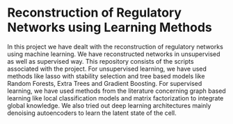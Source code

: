 # Reconstruction of Regulatory Networks using Learning Methods

In this project we have dealt with the reconstruction of regulatory networks using machine learning. 
We have reconstructed networks in unsupervised as well as supervised way. This repository consists of 
the scripts associated with the project. For unsupervised learning, we have used methods like lasso with stability
selection and tree based models like Random Forests, Extra Trees and Gradient Boosting. 
For supervised learning, we have used methods from the literature concerning graph based learning like 
local classification models and matrix factorization to integrate global knowledge. 
We also tried out deep learning architectures mainly denoising autoencoders to learn the latent state of the cell.

